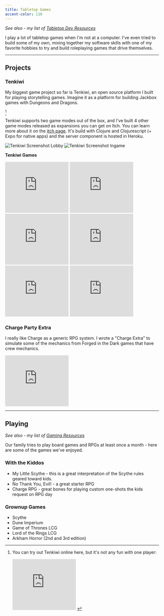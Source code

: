 ```yaml
---
title: Tabletop Games
accent-color: 110
---
```


_See also - my list of [Tabletop Dev Resources](/tabletop/resources/)_

I play a lot of tabletop games when I'm not at a computer. I've even tried to build some of my own, mixing together my software skills with one of my favorite hobbies to try and build roleplaying games that drive themselves.

----

## Projects

### Tenkiwi

My biggest game project so far is Tenkiwi, an open source platform I built for playing storytelling games. Imagine it as a platform for building Jackbox games with Dungeons and Dragons.

[^Tenkiwi]

Tenkiwi supports two game modes out of the box, and I've built 4 other game modes released as expansions you can get on Itch. You can learn more about it on the [itch page](https://therabidbanana.itch.io/tenkiwi). It's build with Clojure and Clojurescript (+ Expo for native apps) and the server component is hosted in Heroku.


![Tenkiwi Screenshot Lobby](/assets/images/tabletop/tenkiwi-screen-1.png)
![Tenkiwi Screenshot Ingame](/assets/images/tabletop/tenkiwi-screen-2.png)


**Tenkiwi Games**

<iframe src="https://itch.io/embed/1179038?bg_color=e6d19e&amp;fg_color=000000&amp;link_color=9e2835&amp;border_color=9e5536" width="208" height="167" frameborder="0"><a href="https://therabidbanana.itch.io/culinary-contest">Culinary Contest by therabidbanana</a></iframe>

<iframe src="https://itch.io/embed/1275895?bg_color=5D6A7F&amp;fg_color=fff&amp;link_color=fb922b&amp;border_color=453448" width="208" height="167" frameborder="0"><a href="https://therabidbanana.itch.io/for-the-captain">For the Captain by therabidbanana</a></iframe>

<iframe src="https://itch.io/embed/1286302?bg_color=012954&amp;fg_color=ffffff&amp;link_color=5beffa&amp;border_color=333333" width="208" height="167" frameborder="0"><a href="https://therabidbanana.itch.io/outsider-blues">Outsider Blues by therabidbanana</a></iframe>

<iframe src="https://itch.io/embed/1406427?bg_color=ffffff&amp;fg_color=000000&amp;link_color=247baf&amp;border_color=ff5760" width="208" height="167" frameborder="0"><a href="https://therabidbanana.itch.io/the-laughing-kobold">The Laughing Kobold by therabidbanana</a></iframe>

<iframe src="https://itch.io/embed/1713403?bg_color=afbfd2&amp;fg_color=0e0a0a&amp;link_color=0484d1&amp;border_color=814e43" width="208" height="167" frameborder="0"><a href="https://therabidbanana.itch.io/suits-and-strangers">Suits and Strangers by therabidbanana</a></iframe>

<iframe src="https://itch.io/embed/1563019?bg_color=ffffff&amp;fg_color=222222&amp;link_color=fa5c5c&amp;border_color=af9d7b" width="208" height="167" frameborder="0"><a href="https://therabidbanana.itch.io/task-force-jade">Task Force JADE by therabidbanana</a></iframe>

### Charge Party Extra

I really like Charge as a generic RPG system. I wrote a "Charge Extra" to simulate some of the mechanics from Forged in the Dark games that have crew mechanics.

<iframe src="https://itch.io/embed/1351580?bg_color=ffffff&amp;fg_color=222222&amp;link_color=8b5abb&amp;border_color=7c6685" width="208" height="167" frameborder="0"><a href="https://therabidbanana.itch.io/charge-party-extra">Charge Party Extra by therabidbanana</a></iframe>

----

## Playing

_See also - my list of [Gaming Resources](/tabletop/play-resources/)_

Our family tries to play board games and RPGs at least once a month - here are some of the games we've enjoyed.

### With the Kiddos

* My Little Scythe - this is a great interpretation of the Scythe rules geared toward kids.
* No Thank You, Evil! - a great starter RPG
* Charge RPG - great bones for playing custom one-shots the kids request on RPG day

### Grownup Games

* Scythe
* Dune Imperium
* Game of Thrones LCG
* Lord of the Rings LCG
* Arkham Horror (2nd and 3rd edition)

[^Tenkiwi]: You can try out Tenkiwi online here, but it's not any fun with one player:
    <iframe src="https://itch.io/embed/1106687?bg_color=212121&amp;fg_color=fff&amp;link_color=7ec54d&amp;border_color=333333" width="208" height="167" frameborder="0"><a href="https://therabidbanana.itch.io/tenkiwi">Tenkiwi by therabidbanana</a></iframe>
